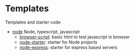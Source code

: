 # Templates
Templates and starter code
   * [node](node) Node, typescript, javascript 
      * [browser-script](node/browser-script): basic html to test javascript in browser
      * [node-starter](node/node-starter): starter for Node projects
      * [node-express](node/node-express): starter for express based servers


